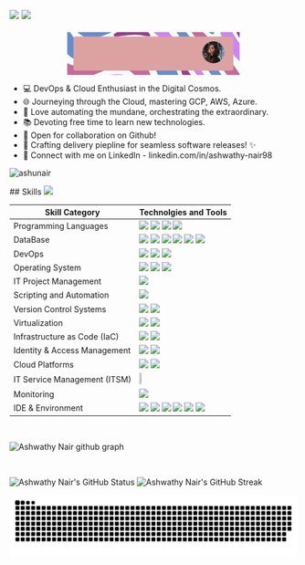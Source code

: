## <img src='https://media.giphy.com/media/v1.Y2lkPTc5MGI3NjExM3l1ZXNxM2h2NWR6dHI0d3BqOTQ0Ynh0eTd1b3E5NjF3aXVyd2dpcSZlcD12MV9pbnRlcm5hbF9naWZfYnlfaWQmY3Q9cw/LrLxRDmyrjtnNnRD2S/giphy.gif' width="100"> <img src='https://media.giphy.com/media/v1.Y2lkPTc5MGI3NjExbm0yNnJ2Y2Z2eW5rY3I5NTY5ZnhsMGNlcXloZHhoYTRmMWk4YXNndCZlcD12MV9pbnRlcm5hbF9naWZfYnlfaWQmY3Q9cw/stDZw1lVp7MCcLR2af/giphy.gif' height="120"> 
<p align="center">
<img src="./MyProfile.gif" alt="Header Image" height=5% width=60% align="center" width="1900"></p>

- 💻 DevOps & Cloud Enthusiast in the Digital Cosmos.
- 🌐 Journeying through the Cloud, mastering GCP, AWS, Azure.
- 🤖 Love automating the mundane, orchestrating the extraordinary.
- 📚 Devoting free time to learn new technologies.
- 👥 Open for collaboration on Github!
- 🚀 Crafting delivery piepline for seamless software releases! ✨
- 🔗 Connect with me on LinkedIn - linkedin.com/in/ashwathy-nair98
<p align="left"> <img src="https://komarev.com/ghpvc/?username=ashunair&label=Profile%20views&color=a8165d&style=social" alt="ashunair" /> </p>
## Skills <img src='https://media.giphy.com/media/bx3Cvt88j7PtM4SOaS/giphy.gif' width="50"> 

| Skill Category        | Technolgies and Tools       |
|-----------------------|-----------------------------|
| Programming Languages | <img src="https://img.shields.io/badge/HTML5-%23ebebeb?style=for-the-badge&logo=HTML5"/> <img src="https://img.shields.io/badge/Python-%23fbcb24?style=for-the-badge&logo=Python"/> <img src="https://img.shields.io/badge/CSS3-%23311ff9?style=for-the-badge&logo=CSS3"/> <img src="https://img.shields.io/badge/Programming-%234374fb?style=for-the-badge&logo=C"> 
| DataBase | <img src="https://img.shields.io/badge/SQL-%23f3ebea?style=for-the-badge&logo=mysql"> <img src="https://img.shields.io/badge/Oracle-maroon?style=for-the-badge&logo=Oracle"> <img src="https://img.shields.io/badge/PostgreSQL-%23b3b4d0?style=for-the-badge&logo=postgresql"> <img src="https://img.shields.io/badge/SQLite-%2378cff5?style=for-the-badge&logo=SQLite"> <img src="https://img.shields.io/badge/Microsoft%20Excel-%23006039?style=for-the-badge&logo=Microsoft%20Excel"> <img src="https://img.shields.io/badge/Microsoft%20Access-%23a6120d?style=for-the-badge&logo=Microsoft%20Access">
| DevOps | <img src="https://img.shields.io/badge/Docker-%23ffffff?style=for-the-badge&logo=Docker"> <img src="https://img.shields.io/badge/Kubernetes-%23b3b3b3?style=for-the-badge&logo=Kubernetes"> <img src="https://img.shields.io/badge/GitLab%20CI-%23fca326?style=for-the-badge&logo=GitLab">
| Operating System | <img src="https://img.shields.io/badge/Windows-%2300a1f1?style=for-the-badge&logo=Windows"> <img src="https://img.shields.io/badge/Ubuntu-black?style=for-the-badge&logo=ubuntu"> <img src="https://img.shields.io/badge/Linux-%23f3ce19?style=for-the-badge&logo=Linux&logoColor=black">
| IT Project Management | <img src="https://img.shields.io/badge/Microsoft%20Project-%23009e49?style=for-the-badge&logo=MS%20Project">
| Scripting and Automation | <img src="https://img.shields.io/badge/Shell%20Scripting-black?style=for-the-badge&logo=gnu%20bash"> 
| Version Control Systems | <img src="https://img.shields.io/badge/GIT-%23f34f29?style=for-the-badge&logo=Git&logoColor=white"> <img src="https://img.shields.io/badge/GIT-black?style=for-the-badge&logo=Github&logoColor=white">
| Virtualization | <img src="https://img.shields.io/badge/VMware-%23263238?style=for-the-badge&logo=VMware&logoColor=%2342a5f5"> <img src="https://img.shields.io/badge/Microsoft%20Hyper%20V-%2342a5f5?style=for-the-badge&logo=Windows&logoColor=white">
| Infrastructure as Code (IaC) | <img src="https://img.shields.io/badge/AWS%20cloudformation-%23232F3E?style=for-the-badge&logo=amazonaws&logoColor=ff9900"> <img src="https://img.shields.io/badge/Azure%20Resource%20Manager-%230066cc?style=for-the-badge&logo=microsoft-azure">
| Identity & Access Management | <img src="https://img.shields.io/badge/Google%20Cloud%20(IAM)-4285F4?style=for-the-badge&logo=google-cloud&logoColor=white"> <img src="https://img.shields.io/badge/Azure%20Active%20Directory-%230066cc?style=for-the-badge&logo=microsoft-azure&logoColor=white"> 
| Cloud Platforms | <img src="https://img.shields.io/badge/Microsoft%20Azure-%230066cc?style=for-the-badge&logo=microsoft-azure&logoColor=white"> <img src="https://img.shields.io/badge/Google%20Cloud%20Platform%20(GCP)-%234285F4?style=for-the-badge&logo=google-cloud&logoColor=white"> 
| IT Service Management (ITSM)  | <img src="https://hlassets.paessler.com/common/files/technology-partner/service-now/logo_servicenow.png" width=15% height=5%>
| Monitoring | <img src="https://img.shields.io/badge/Datadog-%23774aa4?style=for-the-badge&logo=datadog">
| IDE & Environment | <img src="https://img.shields.io/badge/VSCode-0078D4?style=for-the-badge&logo=visual%20studio%20code&logoColor=white" /> <img src="https://img.shields.io/badge/Jupyter-F37626?logo=jupyter&logoColor=fff&style=for-the-badge"> <img src="https://img.shields.io/badge/Anaconda-44A833?logo=anaconda&logoColor=fff&style=for-the-badge"> <img src="https://img.shields.io/badge/PyCharm-000?logo=pycharm&logoColor=fff&style=for-the-badge"> <img src="https://img.shields.io/badge/Notepad%2B%2B-90E59A?logo=notepadplusplus&logoColor=000&style=for-the-badge"> <img src="https://img.shields.io/badge/Vim-019733?logo=vim&logoColor=fff&style=for-the-badge">

<img src="https://www.animatedimages.org/data/media/562/animated-line-image-0168.gif" width="1920" height="1" />

![Ashwathy Nair github graph](https://github-readme-activity-graph.vercel.app/graph?username=ashunair&bg_color=161b22&color=ffffff&line=d5d5d5&point=a76c6c&area=true&hide_border=true&hide_title=true)  

<img src="https://www.animatedimages.org/data/media/562/animated-line-image-0168.gif" width="1920" height="1.5" />

![Ashwathy Nair's GitHub Status](https://github-readme-stats.vercel.app/api?username=ashunair&rank_icon=percentile&show_icons=true&theme=flag-india&show=reviews&border_radius=7
)  ![Ashwathy Nair's GitHub Streak](https://github-readme-streak-stats.herokuapp.com/?user=ashunair&theme=buefy&theme=flag-india&border_radius=8)


![Snake animation](https://github.com/ashunair/ashunair/blob/main/github-contribution-grid-snake.svg)
